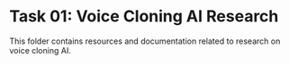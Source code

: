 # Task 01: Voice Cloning AI Research

This folder contains resources and documentation related to research on voice cloning AI.
